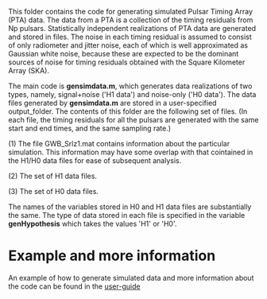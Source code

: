 This folder contains the code for generating simulated Pulsar Timing Array (PTA) data. The data from a PTA is a collection of the timing residuals from Np pulsars. Statistically independent realizations of PTA data are generated and stored in files. The noise in each timing residual is assumed to consist of only radiometer and jitter noise, each of which is well approximated as Gaussian white noise, because these are expected to be the dominant sources of noise for timing residuals obtained with the Square Kilometer Array (SKA). 

The main code is **gensimdata.m**, which generates data realizations of two types, namely,  signal+noise ('H1 data')   and noise-only ('H0 data').  The data files generated by **gensimdata.m** are stored in a user-specified output_folder. The contents of this folder are the following set of files. (In each file, the timing residuals for all the pulsars are generated with the same start and end times, and the same sampling rate.)

(1) The file GWB_Srlz1.mat contains information about the particular simulation. This information may have some overlap with that cointained in the H1/H0 data files for ease of subsequent analysis.

(2) The set of H1 data files.

(3) The set of H0 data files. 

The names of the variables stored in H0 and H1 data files are substantially the same. The type of data stored in each file is specified in the variable **genHypothesis** which takes the values 'H1' or 'H0'.

# Example and more information

An example of how to generate simulated data and more information about the code can be found in the
[user-guide](https://github.com/yanwang2012/RAAPTR/blob/master/GENSIMDATA/gensimdata_UserGuide.md)
